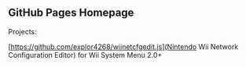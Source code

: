 ## GitHub Pages Homepage

Projects:

[https://github.com/explor4268/wiinetcfgedit.js](Nintendo Wii Network Configuration Editor) for Wii System Menu 2.0+
